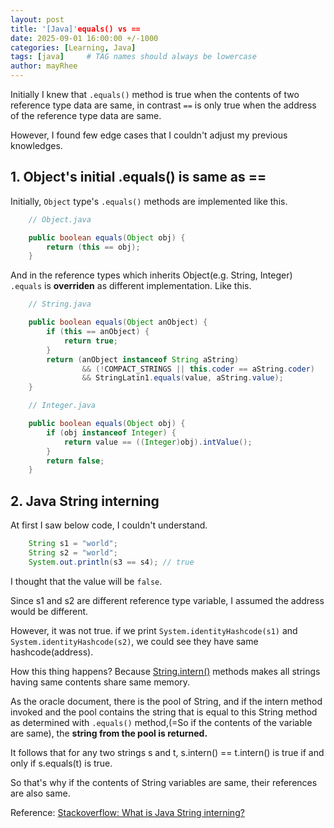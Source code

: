 ```yaml
---
layout: post
title: '[Java]'equals() vs ==
date: 2025-09-01 16:00:00 +/-1000
categories: [Learning, Java]
tags: [java]     # TAG names should always be lowercase
author: mayRhee
---
```


Initially I knew that `.equals()` method is true when the contents of two reference type data are same,
in contrast `==` is only true when the address of the reference type data are same.

However, I found few edge cases that I couldn't adjust my previous knowledges.

## 1. Object's initial .equals() is same as ==

Initially, `Object` type's `.equals()` methods are implemented like this.

```java
    // Object.java

    public boolean equals(Object obj) {
        return (this == obj);
    }
```

And in the reference types which inherits Object(e.g. String, Integer) `.equals` is **overriden** as different implementation.
Like this.

```java
    // String.java

    public boolean equals(Object anObject) {
        if (this == anObject) {
            return true;
        }
        return (anObject instanceof String aString)
                && (!COMPACT_STRINGS || this.coder == aString.coder)
                && StringLatin1.equals(value, aString.value);
    }
```

```java
    // Integer.java

    public boolean equals(Object obj) {
        if (obj instanceof Integer) {
            return value == ((Integer)obj).intValue();
        }
        return false;
    }
```

## 2. Java String interning

At first I saw below code, I couldn't understand.

```java
    String s1 = "world";
    String s2 = "world";
    System.out.println(s3 == s4); // true
```

I thought that the value will be `false`. 

Since s1 and s2 are different reference type variable, I assumed the address would be different.

However, it was not true. if we print `System.identityHashcode(s1)` and `System.identityHashcode(s2)`, we could see they have same hashcode(address).

How this thing happens? Because [String.intern()](https://docs.oracle.com/javase/7/docs/api/java/lang/String.html#intern()) methods makes all strings having same contents share same memory. 

As the oracle document, there is the pool of String, and if the intern method invoked and the pool contains the string that is equal to this String method as determined with `.equals()` method,(=So if the contents of the variable are same), the **string from the pool is returned.**

It follows that for any two strings s and t, s.intern() == t.intern() is true if and only if s.equals(t) is true.

So that's why if the contents of String variables are same, their references are also same.

Reference: [Stackoverflow: What is Java String interning?](https://stackoverflow.com/questions/10578984/what-is-java-string-interning)